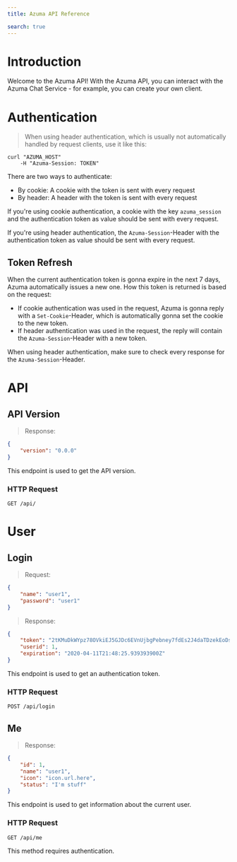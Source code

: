 ```yaml
---
title: Azuma API Reference

search: true
---
```


# Introduction

Welcome to the Azuma API! With the Azuma API, you can interact with the Azuma Chat Service - for example, you can create your own client.

# Authentication

> When using header authentication, which is usually not automatically handled by request clients, use it like this:

```shell
curl "AZUMA_HOST"
    -H "Azuma-Session: TOKEN"
```

There are two ways to authenticate:

* By cookie: A cookie with the token is sent with every request
* By header: A header with the token is sent with every request

If you're using cookie authentication, a cookie with the key `azuma_session` and the authentication token as value should be sent with every request.

If you're using header authentication, the `Azuma-Session`-Header with the authentication token as value should be sent with every request.

## Token Refresh
When the current authentication token is gonna expire in the next 7 days, Azuma automatically issues a new one.
How this token is returned is based on the request:

* If cookie authentication was used in the request, Azuma is gonna reply with a `Set-Cookie`-Header, which is automatically gonna set the cookie to the new token.
* If header authentication was used in the request, the reply will contain the `Azuma-Session`-Header with a new token.

<aside class="notice">
When using header authentication, make sure to check every response for the <code>Azuma-Session</code>-Header.
</aside>

# API

## API Version

> Response:

```json
{
    "version": "0.0.0"
}
```

This endpoint is used to get the API version.

### HTTP Request

`GET /api/`

# User

## Login

> Request:

```json
{
    "name": "user1",
    "password": "user1"
}
```

> Response:

```json
{
    "token": "2tKMuDkWYpz78OVkiEJ5GJDc6EVnUjbgPebney7fdEs2J4daTDzekEoDsU2G9u3B",
    "userid": 1,
    "expiration": "2020-04-11T21:48:25.939393900Z"
}
```

This endpoint is used to get an authentication token.

### HTTP Request

`POST /api/login`

## Me

> Response:

```json
{
    "id": 1,
    "name": "user1",
    "icon": "icon.url.here",
    "status": "I'm stuff"
}
```

This endpoint is used to get information about the current user.

### HTTP Request

`GET /api/me`

<aside class="notice">
This method requires authentication.
</aside>